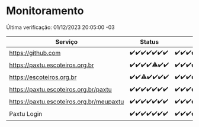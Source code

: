 # Monitoramento

Última verificação: 01/12/2023 20:05:00 -03

|Serviço|Status|Últimas 24h|
|---|---|---|
|https://github.com|<span title="2023-11-24: OK=24">✔️</span><span title="2023-11-25: OK=24">✔️</span><span title="2023-11-26: OK=24">✔️</span><span title="2023-11-27: OK=24">✔️</span><span title="2023-11-28: OK=24">✔️</span><span title="2023-11-29: OK=24">✔️</span><span title="2023-11-30: OK=23">✔️</span>|<span title="30/11/2023 20:06:00 -03 : 200">✔️</span><span title="30/11/2023 21:34:00 -03 : 200">✔️</span><span title="30/11/2023 22:55:00 -03 : 200">✔️</span><span title="30/11/2023 23:26:00 -03 : 200">✔️</span><span title="01/12/2023 00:07:00 -03 : 200">✔️</span><span title="01/12/2023 01:08:00 -03 : 200">✔️</span><span title="01/12/2023 02:06:00 -03 : 200">✔️</span><span title="01/12/2023 03:09:00 -03 : 200">✔️</span><span title="01/12/2023 04:06:00 -03 : 200">✔️</span><span title="01/12/2023 05:08:00 -03 : 200">✔️</span><span title="01/12/2023 06:06:00 -03 : 200">✔️</span><span title="01/12/2023 07:07:00 -03 : 200">✔️</span><span title="01/12/2023 08:03:00 -03 : 200">✔️</span><span title="01/12/2023 09:11:00 -03 : 200">✔️</span><span title="01/12/2023 10:09:00 -03 : 200">✔️</span><span title="01/12/2023 11:06:00 -03 : 200">✔️</span><span title="01/12/2023 12:06:00 -03 : 200">✔️</span><span title="01/12/2023 13:07:00 -03 : 200">✔️</span><span title="01/12/2023 14:05:00 -03 : 200">✔️</span><span title="01/12/2023 15:08:00 -03 : 200">✔️</span><span title="01/12/2023 16:03:00 -03 : 200">✔️</span><span title="01/12/2023 17:07:00 -03 : 200">✔️</span><span title="01/12/2023 18:04:00 -03 : 200">✔️</span><span title="01/12/2023 19:04:00 -03 : 200">✔️</span><span title="01/12/2023 20:05:00 -03 : 200">✔️</span>|
|https://paxtu.escoteiros.org.br|<span title="2023-11-24: OK=24">✔️</span><span title="2023-11-25: OK=24">✔️</span><span title="2023-11-26: OK=24">✔️</span><span title="2023-11-27: OK=24">✔️</span><span title="2023-11-28: OK=23, Falhas=1">⚠️</span><span title="2023-11-29: OK=24">✔️</span><span title="2023-11-30: OK=23">✔️</span>|<span title="30/11/2023 20:06:00 -03 : 200">✔️</span><span title="30/11/2023 21:34:00 -03 : 200">✔️</span><span title="30/11/2023 22:55:00 -03 : 200">✔️</span><span title="30/11/2023 23:26:00 -03 : 200">✔️</span><span title="01/12/2023 00:07:00 -03 : 200">✔️</span><span title="01/12/2023 01:08:00 -03 : 200">✔️</span><span title="01/12/2023 02:06:00 -03 : 200">✔️</span><span title="01/12/2023 03:09:00 -03 : 200">✔️</span><span title="01/12/2023 04:06:00 -03 : 200">✔️</span><span title="01/12/2023 05:09:00 -03 : 200">✔️</span><span title="01/12/2023 06:06:00 -03 : 200">✔️</span><span title="01/12/2023 07:07:00 -03 : 200">✔️</span><span title="01/12/2023 08:03:00 -03 : 200">✔️</span><span title="01/12/2023 09:11:00 -03 : 200">✔️</span><span title="01/12/2023 10:09:00 -03 : 200">✔️</span><span title="01/12/2023 11:06:00 -03 : 200">✔️</span><span title="01/12/2023 12:06:00 -03 : 200">✔️</span><span title="01/12/2023 13:07:00 -03 : 200">✔️</span><span title="01/12/2023 14:05:00 -03 : 200">✔️</span><span title="01/12/2023 15:08:00 -03 : 200">✔️</span><span title="01/12/2023 16:03:00 -03 : 200">✔️</span><span title="01/12/2023 17:07:00 -03 : 200">✔️</span><span title="01/12/2023 18:04:00 -03 : 200">✔️</span><span title="01/12/2023 19:04:00 -03 : 200">✔️</span><span title="01/12/2023 20:05:00 -03 : 0">❌</span>|
|https://escoteiros.org.br|<span title="2023-11-24: OK=24">✔️</span><span title="2023-11-25: OK=24">✔️</span><span title="2023-11-26: OK=23, Falhas=1">⚠️</span><span title="2023-11-27: OK=24">✔️</span><span title="2023-11-28: OK=24">✔️</span><span title="2023-11-29: OK=24">✔️</span><span title="2023-11-30: OK=23">✔️</span>|<span title="30/11/2023 20:06:00 -03 : 200">✔️</span><span title="30/11/2023 21:34:00 -03 : 200">✔️</span><span title="30/11/2023 22:55:00 -03 : 200">✔️</span><span title="30/11/2023 23:26:00 -03 : 200">✔️</span><span title="01/12/2023 00:07:00 -03 : 200">✔️</span><span title="01/12/2023 01:08:00 -03 : 200">✔️</span><span title="01/12/2023 02:06:00 -03 : 200">✔️</span><span title="01/12/2023 03:09:00 -03 : 200">✔️</span><span title="01/12/2023 04:06:00 -03 : 200">✔️</span><span title="01/12/2023 05:09:00 -03 : 200">✔️</span><span title="01/12/2023 06:06:00 -03 : 200">✔️</span><span title="01/12/2023 07:07:00 -03 : 200">✔️</span><span title="01/12/2023 08:03:00 -03 : 200">✔️</span><span title="01/12/2023 09:11:00 -03 : 200">✔️</span><span title="01/12/2023 10:09:00 -03 : 200">✔️</span><span title="01/12/2023 11:06:00 -03 : 200">✔️</span><span title="01/12/2023 12:06:00 -03 : 200">✔️</span><span title="01/12/2023 13:07:00 -03 : 200">✔️</span><span title="01/12/2023 14:05:00 -03 : 200">✔️</span><span title="01/12/2023 15:08:00 -03 : 200">✔️</span><span title="01/12/2023 16:03:00 -03 : 200">✔️</span><span title="01/12/2023 17:07:00 -03 : 200">✔️</span><span title="01/12/2023 18:04:00 -03 : 200">✔️</span><span title="01/12/2023 19:04:00 -03 : 200">✔️</span><span title="01/12/2023 20:05:00 -03 : 200">✔️</span>|
|https://paxtu.escoteiros.org.br/paxtu|<span title="2023-11-24: OK=24">✔️</span><span title="2023-11-25: OK=24">✔️</span><span title="2023-11-26: OK=24">✔️</span><span title="2023-11-27: OK=24">✔️</span><span title="2023-11-28: OK=24">✔️</span><span title="2023-11-29: OK=24">✔️</span><span title="2023-11-30: OK=23">✔️</span>|<span title="30/11/2023 20:06:00 -03 : 200">✔️</span><span title="30/11/2023 21:34:00 -03 : 200">✔️</span><span title="30/11/2023 22:55:00 -03 : 200">✔️</span><span title="30/11/2023 23:26:00 -03 : 200">✔️</span><span title="01/12/2023 00:07:00 -03 : 200">✔️</span><span title="01/12/2023 01:08:00 -03 : 200">✔️</span><span title="01/12/2023 02:06:00 -03 : 200">✔️</span><span title="01/12/2023 03:09:00 -03 : 200">✔️</span><span title="01/12/2023 04:06:00 -03 : 200">✔️</span><span title="01/12/2023 05:09:00 -03 : 200">✔️</span><span title="01/12/2023 06:06:00 -03 : 200">✔️</span><span title="01/12/2023 07:07:00 -03 : 200">✔️</span><span title="01/12/2023 08:03:00 -03 : 200">✔️</span><span title="01/12/2023 09:11:00 -03 : 200">✔️</span><span title="01/12/2023 10:09:00 -03 : 200">✔️</span><span title="01/12/2023 11:06:00 -03 : 200">✔️</span><span title="01/12/2023 12:06:00 -03 : 200">✔️</span><span title="01/12/2023 13:07:00 -03 : 200">✔️</span><span title="01/12/2023 14:05:00 -03 : 200">✔️</span><span title="01/12/2023 15:08:00 -03 : 200">✔️</span><span title="01/12/2023 16:03:00 -03 : 200">✔️</span><span title="01/12/2023 17:07:00 -03 : 200">✔️</span><span title="01/12/2023 18:04:00 -03 : 200">✔️</span><span title="01/12/2023 19:04:00 -03 : 200">✔️</span><span title="01/12/2023 20:05:00 -03 : 0">❌</span>|
|https://paxtu.escoteiros.org.br/meupaxtu|<span title="2023-11-24: OK=24">✔️</span><span title="2023-11-25: OK=24">✔️</span><span title="2023-11-26: OK=24">✔️</span><span title="2023-11-27: OK=24">✔️</span><span title="2023-11-28: OK=24">✔️</span><span title="2023-11-29: OK=24">✔️</span><span title="2023-11-30: OK=23">✔️</span>|<span title="30/11/2023 20:06:00 -03 : 200">✔️</span><span title="30/11/2023 21:34:00 -03 : 200">✔️</span><span title="30/11/2023 22:55:00 -03 : 200">✔️</span><span title="30/11/2023 23:26:00 -03 : 200">✔️</span><span title="01/12/2023 00:07:00 -03 : 200">✔️</span><span title="01/12/2023 01:08:00 -03 : 200">✔️</span><span title="01/12/2023 02:06:00 -03 : 200">✔️</span><span title="01/12/2023 03:09:00 -03 : 200">✔️</span><span title="01/12/2023 04:06:00 -03 : 200">✔️</span><span title="01/12/2023 05:09:00 -03 : 200">✔️</span><span title="01/12/2023 06:06:00 -03 : 200">✔️</span><span title="01/12/2023 07:07:00 -03 : 200">✔️</span><span title="01/12/2023 08:03:00 -03 : 200">✔️</span><span title="01/12/2023 09:11:00 -03 : 200">✔️</span><span title="01/12/2023 10:09:00 -03 : 200">✔️</span><span title="01/12/2023 11:06:00 -03 : 200">✔️</span><span title="01/12/2023 12:06:00 -03 : 200">✔️</span><span title="01/12/2023 13:07:00 -03 : 200">✔️</span><span title="01/12/2023 14:05:00 -03 : 200">✔️</span><span title="01/12/2023 15:08:00 -03 : 200">✔️</span><span title="01/12/2023 16:03:00 -03 : 200">✔️</span><span title="01/12/2023 17:07:00 -03 : 200">✔️</span><span title="01/12/2023 18:04:00 -03 : 200">✔️</span><span title="01/12/2023 19:04:00 -03 : 200">✔️</span><span title="01/12/2023 20:05:00 -03 : 0">❌</span>|
|Paxtu Login|<span title="2023-11-24: OK=24">✔️</span><span title="2023-11-25: OK=24">✔️</span><span title="2023-11-26: OK=24">✔️</span><span title="2023-11-27: OK=24">✔️</span><span title="2023-11-28: OK=24">✔️</span><span title="2023-11-29: OK=24">✔️</span><span title="2023-11-30: OK=23">✔️</span>|<span title="30/11/2023 20:06:00 -03 : 200">✔️</span><span title="30/11/2023 21:34:00 -03 : 200">✔️</span><span title="30/11/2023 22:55:00 -03 : 200">✔️</span><span title="30/11/2023 23:26:00 -03 : 200">✔️</span><span title="01/12/2023 00:07:00 -03 : 200">✔️</span><span title="01/12/2023 01:08:00 -03 : 200">✔️</span><span title="01/12/2023 02:06:00 -03 : 200">✔️</span><span title="01/12/2023 03:09:00 -03 : 200">✔️</span><span title="01/12/2023 04:06:00 -03 : 200">✔️</span><span title="01/12/2023 05:09:00 -03 : 200">✔️</span><span title="01/12/2023 06:06:00 -03 : 200">✔️</span><span title="01/12/2023 07:07:00 -03 : 200">✔️</span><span title="01/12/2023 08:03:00 -03 : 200">✔️</span><span title="01/12/2023 09:11:00 -03 : 200">✔️</span><span title="01/12/2023 10:09:00 -03 : 200">✔️</span><span title="01/12/2023 11:06:00 -03 : 200">✔️</span><span title="01/12/2023 12:06:00 -03 : 200">✔️</span><span title="01/12/2023 13:07:00 -03 : 200">✔️</span><span title="01/12/2023 14:05:00 -03 : 200">✔️</span><span title="01/12/2023 15:08:00 -03 : 200">✔️</span><span title="01/12/2023 16:03:00 -03 : 200">✔️</span><span title="01/12/2023 17:07:00 -03 : 200">✔️</span><span title="01/12/2023 18:04:00 -03 : 200">✔️</span><span title="01/12/2023 19:04:00 -03 : 200">✔️</span><span title="01/12/2023 20:05:00 -03 : 504">❌</span>|
